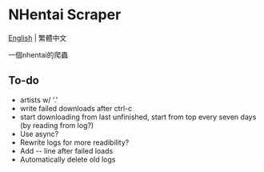 # NHentai Scraper
[English](https://github.com/miminame-daisuki/nhentai-scraper/blob/main/README.md) | 繁體中文

一個nhentai的爬蟲


## To-do
- artists w/ '.'
- write failed downloads after ctrl-c
- start downloading from last unfinished, start from top every seven days (by reading from log?)
- Use async?
- Rewrite logs for more readibility?
- Add -- line after failed loads
- Automatically delete old logs
